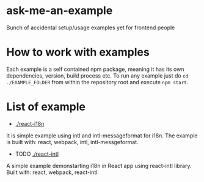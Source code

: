 # ask-me-an-example
Bunch of accidental setup/usage examples yet for frontend people

# How to work with examples
Each example is a self contained npm package, meaning it has its own dependencies, version, build process etc.
To run any example just do `cd ./EXAMPLE_FOLDER` from within the repository root and execute `npm start`.


# List of example

- [./react-i18n](https://github.com/ggarek/ask-me-an-example/tree/master/react-i18n)

It is simple example using intl and intl-messageformat for i18n.
The example is built with: react, webpack, intl, intl-messgeformat.

- TODO [./react-intl](https://github.com/ggarek/ask-me-an-example/tree/master/react-intl)

A simple example demonstarting i18n in React app using react-intl library. Built with: react, webpack, react-intl.
